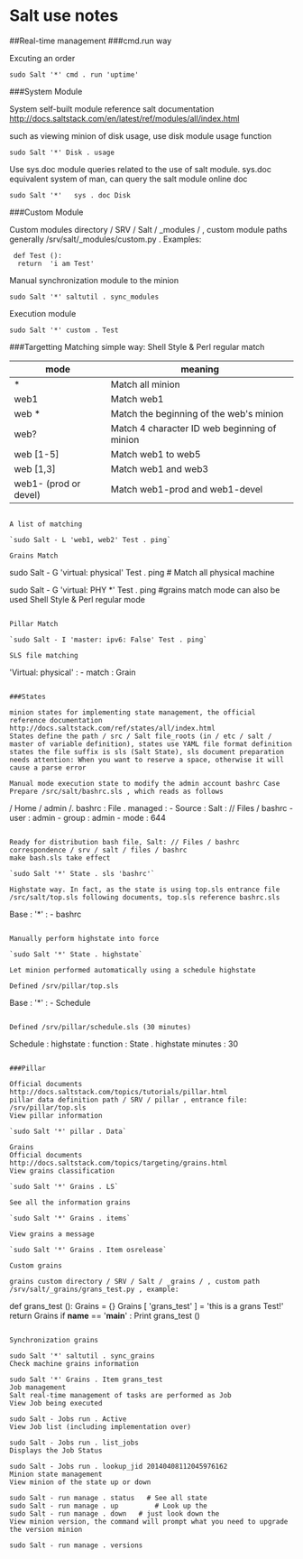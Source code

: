 # Salt use notes

##Real-time management
###cmd.run way

Excuting an order

`sudo Salt '*' cmd . run 'uptime'`

###System Module

System self-built module reference salt documentation http://docs.saltstack.com/en/latest/ref/modules/all/index.html

such as viewing minion of disk usage, use disk module usage function

`sudo Salt '*' Disk . usage`

Use sys.doc module queries related to the use of salt module. sys.doc equivalent system of man, can query the salt module online doc

`sudo Salt '*'   sys . doc Disk`

###Custom Module

Custom modules directory / SRV / Salt / _modules / , custom module paths generally /srv/salt/_modules/custom.py . Examples:

```$ Cat / SRV / Salt / _modules / custom . PY
 def Test (): 
  return  'i am Test'
```

Manual synchronization module to the minion

`sudo Salt '*' saltutil . sync_modules`

Execution module

`sudo Salt '*' custom . Test`

###Targetting
Matching simple way: Shell Style & Perl regular match

|mode |meaning
|--   |--|
|*	  |Match all minion
|web1	|Match web1
|web *	|Match the beginning of the web's minion
|web?	|Match 4 character ID web beginning of minion
|web [1-5]	|Match web1 to web5
|web [1,3]	|Match web1 and web3
|web1- (prod or devel)	|Match web1-prod and web1-devel
```

A list of matching

`sudo Salt - L 'web1, web2' Test . ping`

Grains Match

```
sudo Salt - G 'virtual: physical'   Test . ping   # Match all physical machine 

sudo Salt - G 'virtual: PHY *'   Test . ping   #grains match mode can also be used Shell Style & Perl regular mode
```

Pillar Match

`sudo Salt - I 'master: ipv6: False' Test . ping`

SLS file matching

```
'Virtual: physical' : 
    - match : Grain
```

###States

minion states for implementing state management, the official reference documentation http://docs.saltstack.com/ref/states/all/index.html
States define the path / src / Salt file_roots (in / etc / salt / master of variable definition), states use YAML file format definition 
states the file suffix is sls (Salt State), sls document preparation needs attention: When you want to reserve a space, otherwise it will cause a parse error

Manual mode execution state to modify the admin account bashrc Case Prepare /src/salt/bashrc.sls , which reads as follows

```
/ Home / admin /. bashrc : 
  File . managed : 
      - Source : Salt : // Files / bashrc 
      - user : admin
       -  group : admin
       - mode :  644
```

Ready for distribution bash file, Salt: // Files / bashrc correspondence / srv / salt / files / bashrc
make bash.sls take effect

`sudo Salt '*' State . sls 'bashrc'`

Highstate way. In fact, as the state is using top.sls entrance file /src/salt/top.sls following documents, top.sls reference bashrc.sls

```
Base : 
    '*' : 
        - bashrc
```

Manually perform highstate into force

`sudo Salt '*' State . highstate`

Let minion performed automatically using a schedule highstate

Defined /srv/pillar/top.sls
```
 Base : 
    '*' : 
        - Schedule
```

Defined /srv/pillar/schedule.sls (30 minutes)

```
Schedule : 
    highstate : 
        function : State . highstate
            minutes :  30
```

###Pillar

Official documents http://docs.saltstack.com/topics/tutorials/pillar.html
pillar data definition path / SRV / pillar , entrance file: /srv/pillar/top.sls
View pillar information

`sudo Salt '*' pillar . Data`

Grains
Official documents http://docs.saltstack.com/topics/targeting/grains.html
View grains classification

`sudo Salt '*' Grains . LS`

See all the information grains

`sudo Salt '*' Grains . items`

View grains a message

`sudo Salt '*' Grains . Item osrelease`

Custom grains

grains custom directory / SRV / Salt / _grains / , custom path /srv/salt/_grains/grans_test.py , example:

```
def grans_test (): 
  Grains =  {} 
  Grains [ 'grans_test' ]  =  'this is a grans Test!' 
  return Grains
 if __name__ ==  '__main__' : 
  Print grans_test ()
```

Synchronization grains

sudo Salt '*' saltutil . sync_grains
Check machine grains information

sudo Salt '*' Grains . Item grans_test
Job management
Salt real-time management of tasks are performed as Job
View Job being executed

sudo Salt - Jobs run . Active
View Job list (including implementation over)

sudo Salt - Jobs run . list_jobs
Displays the Job Status

sudo Salt - Jobs run . lookup_jid 20140408112045976162
Minion state management
View minion of the state up or down

sudo Salt - run manage . status   # See all state 
sudo Salt - run manage . up         # Look up the 
sudo Salt - run manage . down   # just look down the
View minion version, the command will prompt what you need to upgrade the version minion

sudo Salt - run manage . versions
